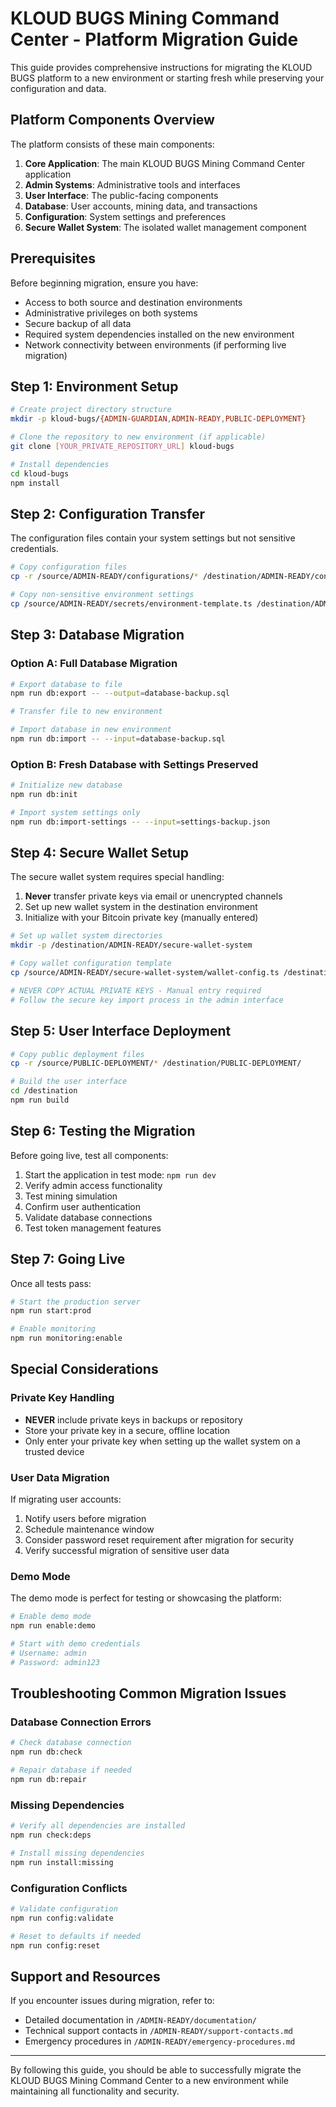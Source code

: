 # KLOUD BUGS Mining Command Center - Platform Migration Guide

This guide provides comprehensive instructions for migrating the KLOUD BUGS platform to a new environment or starting fresh while preserving your configuration and data.

## Platform Components Overview

The platform consists of these main components:

1. **Core Application**: The main KLOUD BUGS Mining Command Center application
2. **Admin Systems**: Administrative tools and interfaces
3. **User Interface**: The public-facing components
4. **Database**: User accounts, mining data, and transactions
5. **Configuration**: System settings and preferences
6. **Secure Wallet System**: The isolated wallet management component

## Prerequisites

Before beginning migration, ensure you have:

- Access to both source and destination environments
- Administrative privileges on both systems
- Secure backup of all data
- Required system dependencies installed on the new environment
- Network connectivity between environments (if performing live migration)

## Step 1: Environment Setup

```bash
# Create project directory structure
mkdir -p kloud-bugs/{ADMIN-GUARDIAN,ADMIN-READY,PUBLIC-DEPLOYMENT}

# Clone the repository to new environment (if applicable)
git clone [YOUR_PRIVATE_REPOSITORY_URL] kloud-bugs

# Install dependencies
cd kloud-bugs
npm install
```

## Step 2: Configuration Transfer

The configuration files contain your system settings but not sensitive credentials.

```bash
# Copy configuration files
cp -r /source/ADMIN-READY/configurations/* /destination/ADMIN-READY/configurations/

# Copy non-sensitive environment settings
cp /source/ADMIN-READY/secrets/environment-template.ts /destination/ADMIN-READY/secrets/
```

## Step 3: Database Migration

### Option A: Full Database Migration

```bash
# Export database to file
npm run db:export -- --output=database-backup.sql

# Transfer file to new environment

# Import database in new environment
npm run db:import -- --input=database-backup.sql
```

### Option B: Fresh Database with Settings Preserved

```bash
# Initialize new database
npm run db:init

# Import system settings only
npm run db:import-settings -- --input=settings-backup.json
```

## Step 4: Secure Wallet Setup

The secure wallet system requires special handling:

1. **Never** transfer private keys via email or unencrypted channels
2. Set up new wallet system in the destination environment
3. Initialize with your Bitcoin private key (manually entered)

```bash
# Set up wallet system directories
mkdir -p /destination/ADMIN-READY/secure-wallet-system

# Copy wallet configuration template
cp /source/ADMIN-READY/secure-wallet-system/wallet-config.ts /destination/ADMIN-READY/secure-wallet-system/

# NEVER COPY ACTUAL PRIVATE KEYS - Manual entry required
# Follow the secure key import process in the admin interface
```

## Step 5: User Interface Deployment

```bash
# Copy public deployment files
cp -r /source/PUBLIC-DEPLOYMENT/* /destination/PUBLIC-DEPLOYMENT/

# Build the user interface
cd /destination
npm run build
```

## Step 6: Testing the Migration

Before going live, test all components:

1. Start the application in test mode: `npm run dev`
2. Verify admin access functionality
3. Test mining simulation
4. Confirm user authentication
5. Validate database connections
6. Test token management features

## Step 7: Going Live

Once all tests pass:

```bash
# Start the production server
npm run start:prod

# Enable monitoring
npm run monitoring:enable
```

## Special Considerations

### Private Key Handling

- **NEVER** include private keys in backups or repository
- Store your private key in a secure, offline location
- Only enter your private key when setting up the wallet system on a trusted device

### User Data Migration

If migrating user accounts:

1. Notify users before migration
2. Schedule maintenance window
3. Consider password reset requirement after migration for security
4. Verify successful migration of sensitive user data

### Demo Mode

The demo mode is perfect for testing or showcasing the platform:

```bash
# Enable demo mode
npm run enable:demo

# Start with demo credentials
# Username: admin
# Password: admin123
```

## Troubleshooting Common Migration Issues

### Database Connection Errors

```bash
# Check database connection
npm run db:check

# Repair database if needed
npm run db:repair
```

### Missing Dependencies

```bash
# Verify all dependencies are installed
npm run check:deps

# Install missing dependencies
npm run install:missing
```

### Configuration Conflicts

```bash
# Validate configuration
npm run config:validate

# Reset to defaults if needed
npm run config:reset
```

## Support and Resources

If you encounter issues during migration, refer to:

- Detailed documentation in `/ADMIN-READY/documentation/`
- Technical support contacts in `/ADMIN-READY/support-contacts.md`
- Emergency procedures in `/ADMIN-READY/emergency-procedures.md`

---

By following this guide, you should be able to successfully migrate the KLOUD BUGS Mining Command Center to a new environment while maintaining all functionality and security.